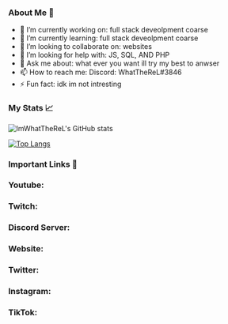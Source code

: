 

<!--
**Imwhattherel/imwhattherel** is a ✨ _special_ ✨ repository because its `README.md` (this file) appears on your GitHub profile.
-->

### About Me 📌

- 🔭 I’m currently working on: full stack deveolpment coarse 
- 🌱 I’m currently learning: full stack deveolpment coarse 
- 👯 I’m looking to collaborate on: websites
- 🤔 I’m looking for help with: JS, SQL, AND PHP
- 💬 Ask me about: what ever you want ill try my best to anwser 
- 📫 How to reach me: Discord: WhatTheReL#3846
- ⚡ Fun fact: idk im not intresting 

### My Stats 📈

![ImWhatTheReL's GitHub stats](https://github-readme-stats.vercel.app/api?username=imwhattherel&show_icons=true&theme=dark)

[![Top Langs](https://github-readme-stats.vercel.app/api/top-langs/?username=imwhattherel&layout=compact&theme=dark)](https://github.com/anuraghazra/github-readme-stats)

### Important Links 🔗

### Youtube:
### Twitch:
### Discord Server: 
### Website:
### Twitter:
### Instagram:
### TikTok:
